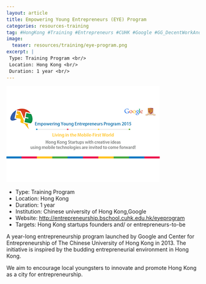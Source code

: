 ```yaml
---
layout: article
title: Empowering Young Entrepreneurs (EYE) Program
categories: resources-training
tag: #HongKong #Training #Entrepreneurs #CUHK #Google #GG_DecentWorkAndEconomicGrowth #GG_ResponsibleConsumptionAndProduction
image:
  teaser: resources/training/eye-program.png
excerpt: |
 Type: Training Program <br/>
 Location: Hong Kong <br/>
 Duration: 1 year <br/>
---
```


<img src="/images/resources/training/eye-program.png"/>

+ Type: Training Program
+ Location: Hong Kong
+ Duration: 1 year
+ Institution: Chinese university of Hong Kong,Google
+ Website: <a href=”http://entrepreneurship.bschool.cuhk.edu.hk/eyeprogram”>http://entrepreneurship.bschool.cuhk.edu.hk/eyeprogram </a>
+ Targets: Hong Kong startups founders and/ or entrepreneurs-to-be

A year-long entrepreneurship program launched by Google and Center for Entrepreneurship of The Chinese University of Hong Kong in 2013. The initiative is inspired by the budding entrepreneurial environment in Hong Kong. 

We aim to encourage local youngsters to innovate and promote Hong Kong as a city for entrepreneurship.
